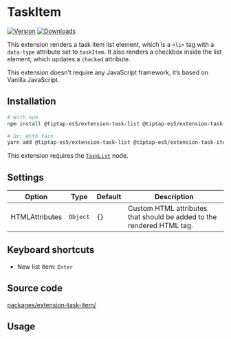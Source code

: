 # TaskItem

[![Version](https://img.shields.io/npm/v/@tiptap-es5/extension-task-item.svg?label=version)](https://www.npmjs.com/package/@tiptap-es5/extension-task-item)
[![Downloads](https://img.shields.io/npm/dm/@tiptap-es5/extension-task-item.svg)](https://npmcharts.com/compare/@tiptap-es5/extension-task-item?minimal=true)

This extension renders a task item list element, which is a `<li>` tag with a `data-type` attribute set to `taskItem`. It also renders a checkbox inside the list element, which updates a `checked` attribute.

This extension doesn’t require any JavaScript framework, it’s based on Vanilla JavaScript.

## Installation

```bash
# With npm
npm install @tiptap-es5/extension-task-list @tiptap-es5/extension-task-item

# Or: With Yarn
yarn add @tiptap-es5/extension-task-list @tiptap-es5/extension-task-item
```

This extension requires the [`TaskList`](/api/nodes/task-list) node.

## Settings

| Option         | Type     | Default | Description                                                           |
| -------------- | -------- | ------- | --------------------------------------------------------------------- |
| HTMLAttributes | `Object` | `{}`    | Custom HTML attributes that should be added to the rendered HTML tag. |

## Keyboard shortcuts

- New list item: `Enter`

## Source code

[packages/extension-task-item/](https://github.com/ueberdosis/tiptap/blob/main/packages/extension-task-item/)

## Usage

<demo name="Nodes/TaskItem" />
